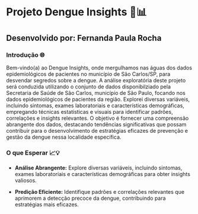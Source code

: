 # Projeto Dengue Insights 🦟📊

## Desenvolvido por: Fernanda Paula Rocha

### Introdução 🌐

Bem-vindo(a) ao Dengue Insights, onde mergulhamos nas águas dos dados epidemiológicos de pacientes no município de São Carlos/SP, para desvendar segredos sobre a dengue. A análise exploratória deste projeto será conduzida utilizando o conjunto de dados disponibilziado pela Secretaria de Saúde de São Carlos, município de São Paulo, focando nos dados epidemiológicos de pacientes da região. Explorei diversas variáveis, incluindo sintomas, exames laboratoriais e características demográficas, empregando técnicas estatísticas e visuais para identificar padrões, correlações e insights relevantes. O objetivo é fornecer uma compreensão abrangente dos dados, destacando tendências significativas que possam contribuir para o desenvolvimento de estratégias eficazes de prevenção e gestão da dengue nessa localidade específica.

### O que Esperar 📈💡

- **Análise Abrangente:** Explore diversas variáveis, incluindo sintomas, exames laboratoriais e características demográficas para obter insights valiosos.

- **Predição Eficiente:** Identifique padrões e correlações relevantes que aprimorem a detecção precoce da dengue, contribuindo para estratégias mais eficazes.


